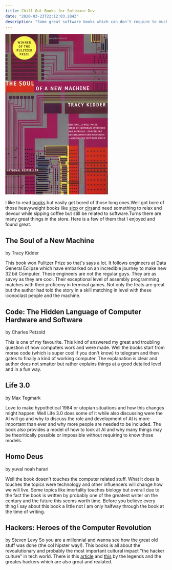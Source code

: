 ```yaml
---
title: Chill Out Books for Software Dev  
date: "2020-03-23T22:12:03.284Z"
description: "Some great software books which can don't require to much notes :)"
---
```

![alt image](./pic1.jpg)

I like to read [books]('https://www.goodreads.com/user/year_in_books/2019/92204653') but easily get bored of those long ones.Well got bore of those heavyweight books like [sicp]('https://mitpress.mit.edu/sites/default/files/sicp/full-text/book/book-Z-H-1.html') or [clrs]('https://www.amazon.com/Introduction-Algorithms-3rd-MIT-Press/dp/0262033844')and need something to relax and devour while sipping coffee but still be related to software.Turns there are many great things in the store. Here is a few of them that I enjoyed and found great. 

## The Soul of a New Machine 
by Tracy Kidder 

This book won Pulitzer Prize so that's says a lot. It follows engineers at Data General Eclipse which have embarked on an incredible journey to make new 32 bit Computer. These engineers are not the regular guys. They are as savvy as they are cool. Their exceptional level of assembly programming matches with their proficeny in terminal games. Not only the feats are great but the author had told the story in a skill matching in level with these iconoclast people and the machine.


## Code: The Hidden Language of Computer Hardware and Software
by Charles Petzold

This is one of my favourite. This kind of answered my great and troubling question of how computers work and were made. Well the books start from morse code (which is  super cool if you don't know) to telegram and then gates to finally a kind of working computer. The explanation is clear and author does not smatter but rather explains things at a good detailed level and in a fun way. 

## Life 3.0
by Max Tegmark

Love to make hypothetical 1984 or utopian situations and how this changes might happen. Well Life 3.0 does some of it while also discussing were the AI will go and why to discuss the role and development of AI is more important than ever and why more people are needed to be included. The book also provides a model of how to look at AI and why many things may be theoritically possible or impossible without requiring to know those models. 

## Homo Deus
by yuval noah harari

Well the book dosen't touches the computer related stuff. What it does is touches the topics were technology and other influencers will change how we will live. Some topics like imortality touches biology but overall due to the fact the book is written by probably one of the greatest writer on the century and the future this seems worth time. Before you believe every thing I say about this book a little not I am only halfway through the book at the time of writing. 

## Hackers: Heroes of the Computer Revolution
by Steven Levy 
So you are a millennial and wanna see how the great old stuff was done (the col hipster way!). This books is all about the revoulutionary and probably the most important cultural impact "the hacker culture" in tech world. There is this [article]('http://www.catb.org/~esr/faqs/hacker-howto.html') and [this]('http://www.paulgraham.com/gh.html') by the legends and the greates hackers which are also great and realated.